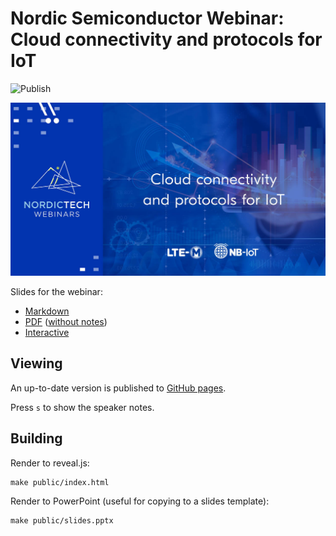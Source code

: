 # Nordic Semiconductor Webinar: Cloud connectivity and protocols for IoT

![Publish](https://github.com/coderbyheart/nordicwebinar2020/workflows/Publish/badge.svg?branch=saga)

[![Nordic Semiconductor Webinar: Cloud connectivity and protocols for IoT](./announcement.jpg)](https://webinars.nordicsemi.com/cloud-connectivity-and-protocols/join)

Slides for the webinar:

- [Markdown](./slides.md)
- [PDF](https://github.com/coderbyheart/nordicwebinar2020/releases/download/1.0.0/PowerPoint.Slides.with.Notes.pdf)
  ([without notes](https://github.com/coderbyheart/nordicwebinar2020/releases/download/1.0.0/PowerPoint.Slides.pdf))
- [Interactive](https://coderbyheart.github.io/nordicwebinar2020/index.html)

## Viewing

An up-to-date version is published to
[GitHub pages](https://coderbyheart.github.io/nordicwebinar2020/index.html).

Press `s` to show the speaker notes.

## Building

Render to reveal.js:

    make public/index.html

Render to PowerPoint (useful for copying to a slides template):

    make public/slides.pptx

